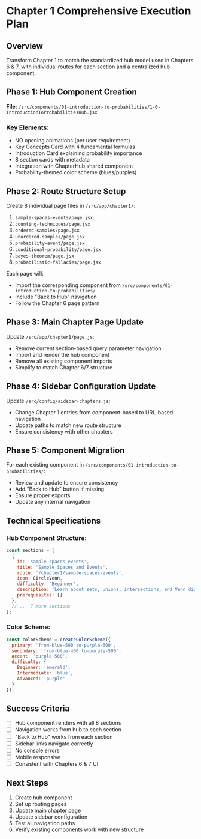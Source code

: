 # Chapter 1 Comprehensive Execution Plan

## Overview
Transform Chapter 1 to match the standardized hub model used in Chapters 6 & 7, with individual routes for each section and a centralized hub component.

## Phase 1: Hub Component Creation
**File:** `/src/components/01-introduction-to-probabilities/1-0-IntroductionToProbabilitiesHub.jsx`

### Key Elements:
- NO opening animations (per user requirement)
- Key Concepts Card with 4 fundamental formulas
- Introduction Card explaining probability importance
- 8 section cards with metadata
- Integration with ChapterHub shared component
- Probability-themed color scheme (blues/purples)

## Phase 2: Route Structure Setup
Create 8 individual page files in `/src/app/chapter1/`:

1. `sample-spaces-events/page.jsx`
2. `counting-techniques/page.jsx`
3. `ordered-samples/page.jsx`
4. `unordered-samples/page.jsx`
5. `probability-event/page.jsx`
6. `conditional-probability/page.jsx`
7. `bayes-theorem/page.jsx`
8. `probabilistic-fallacies/page.jsx`

Each page will:
- Import the corresponding component from `/src/components/01-introduction-to-probabilities/`
- Include "Back to Hub" navigation
- Follow the Chapter 6 page pattern

## Phase 3: Main Chapter Page Update
Update `/src/app/chapter1/page.js`:
- Remove current section-based query parameter navigation
- Import and render the hub component
- Remove all existing component imports
- Simplify to match Chapter 6/7 structure

## Phase 4: Sidebar Configuration Update
Update `/src/config/sidebar-chapters.js`:
- Change Chapter 1 entries from component-based to URL-based navigation
- Update paths to match new route structure
- Ensure consistency with other chapters

## Phase 5: Component Migration
For each existing component in `/src/components/01-introduction-to-probabilities/`:
- Review and update to ensure consistency
- Add "Back to Hub" button if missing
- Ensure proper exports
- Update any internal navigation

## Technical Specifications

### Hub Component Structure:
```javascript
const sections = [
  {
    id: 'sample-spaces-events',
    title: 'Sample Spaces and Events',
    route: '/chapter1/sample-spaces-events',
    icon: CircleVenn,
    difficulty: 'Beginner',
    description: 'Learn about sets, unions, intersections, and Venn diagrams',
    prerequisites: []
  },
  // ... 7 more sections
];
```

### Color Scheme:
```javascript
const colorScheme = createColorScheme({
  primary: 'from-blue-500 to-purple-600',
  secondary: 'from-blue-400 to-purple-500',
  accent: 'purple-500',
  difficulty: {
    Beginner: 'emerald',
    Intermediate: 'blue',
    Advanced: 'purple'
  }
});
```

## Success Criteria
- [ ] Hub component renders with all 8 sections
- [ ] Navigation works from hub to each section
- [ ] "Back to Hub" works from each section
- [ ] Sidebar links navigate correctly
- [ ] No console errors
- [ ] Mobile responsive
- [ ] Consistent with Chapters 6 & 7 UI

## Next Steps
1. Create hub component
2. Set up routing pages
3. Update main chapter page
4. Update sidebar configuration
5. Test all navigation paths
6. Verify existing components work with new structure